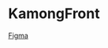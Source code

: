 # KamongFront

[Figma](https://www.figma.com/file/CihLl4WW3mxxRS03wQQAg1/%EC%B9%B4%EB%AA%BD%EC%9D%B4%ED%94%84%EB%A1%9C%EC%A0%9D%ED%8A%B8?type=design&node-id=267-81&mode=design&t=66IRBF1XJEGvolEr-0)
